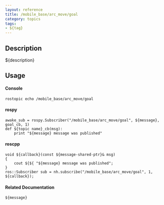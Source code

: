 ```yaml
---
layout: reference
title: /mobile_base/arc_move/goal
category: topics
tags: 
- ${tag}
---
```


## Description
${description}

## Usage
#### Console
```
rostopic echo /mobile_base/arc_move/goal
```

#### rospy
```
awake_sub = rospy.Subscriber("/mobile_base/arc_move/goal", ${message}, goal_cb, 1)
def ${topic name}_cb(msg):
    print "${message} message was published"
```

#### roscpp
```
void ${callback}(const ${message-shared-ptr}& msg)
{
    cout ${${ "${message} message was published";
}
ros::Subscriber sub = nh.subscribe("/mobile_base/arc_move/goal", 1, ${callback});
```

#### Related Documentation
``${message}``